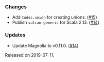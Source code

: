 ### Changes

- Add `Codec.union` for creating unions. ([#15][#15])
- Publish `vulcan-generic` for Scala 2.13. ([#14][#14])

### Updates

- Update Magnolia to v0.11.0. ([#14][#14])

[#14]: https://github.com/ovotech/vulcan/pull/14
[#15]: https://github.com/ovotech/vulcan/pull/15

Released on 2019-07-11.
